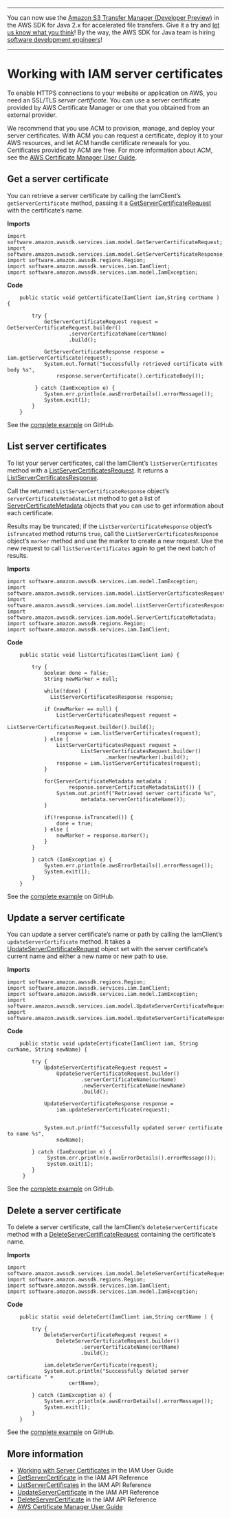 --------

You can now use the [Amazon S3 Transfer Manager \(Developer Preview\)](https://bit.ly/2WQebiP) in the AWS SDK for Java 2\.x for accelerated file transfers\. Give it a try and [let us know what you think](https://bit.ly/3zT1YYM)\! By the way, the AWS SDK for Java team is hiring [software development engineers](https://github.com/aws/aws-sdk-java-v2/issues/3156)\!

--------

# Working with IAM server certificates<a name="examples-iam-server-certificates"></a>

To enable HTTPS connections to your website or application on AWS, you need an SSL/TLS *server certificate*\. You can use a server certificate provided by AWS Certificate Manager or one that you obtained from an external provider\.

We recommend that you use ACM to provision, manage, and deploy your server certificates\. With ACM you can request a certificate, deploy it to your AWS resources, and let ACM handle certificate renewals for you\. Certificates provided by ACM are free\. For more information about ACM, see the [AWS Certificate Manager User Guide](http://docs.aws.amazon.com/acm/latest/userguide/)\.

## Get a server certificate<a name="get-a-server-certificate"></a>

You can retrieve a server certificate by calling the IamClient’s `getServerCertificate` method, passing it a [GetServerCertificateRequest](http://docs.aws.amazon.com/sdk-for-java/latest/reference/software/amazon/awssdk/services/iam/model/GetServerCertificateRequest.html) with the certificate’s name\.

 **Imports** 

```
import software.amazon.awssdk.services.iam.model.GetServerCertificateRequest;
import software.amazon.awssdk.services.iam.model.GetServerCertificateResponse;
import software.amazon.awssdk.regions.Region;
import software.amazon.awssdk.services.iam.IamClient;
import software.amazon.awssdk.services.iam.model.IamException;
```

 **Code** 

```
    public static void getCertificate(IamClient iam,String certName ) {

        try {
            GetServerCertificateRequest request = GetServerCertificateRequest.builder()
                    .serverCertificateName(certName)
                    .build();

            GetServerCertificateResponse response = iam.getServerCertificate(request);
            System.out.format("Successfully retrieved certificate with body %s",
                response.serverCertificate().certificateBody());

         } catch (IamException e) {
            System.err.println(e.awsErrorDetails().errorMessage());
            System.exit(1);
        }
    }
```

See the [complete example](https://github.com/awsdocs/aws-doc-sdk-examples/blob/master/javav2/example_code/iam/src/main/java/com/example/iam/GetServerCertificate.java) on GitHub\.

## List server certificates<a name="list-server-certificates"></a>

To list your server certificates, call the IamClient’s `listServerCertificates` method with a [ListServerCertificatesRequest](http://docs.aws.amazon.com/sdk-for-java/latest/reference/software/amazon/awssdk/services/iam/model/ListServerCertificatesRequest.html)\. It returns a [ListServerCertificatesResponse](http://docs.aws.amazon.com/sdk-for-java/latest/reference/software/amazon/awssdk/services/iam/model/ListServerCertificatesResponse.html)\.

Call the returned `ListServerCertificateResponse` object’s `serverCertificateMetadataList` method to get a list of [ServerCertificateMetadata](http://docs.aws.amazon.com/sdk-for-java/latest/reference/software/amazon/awssdk/services/iam/model/ServerCertificateMetadata.html) objects that you can use to get information about each certificate\.

Results may be truncated; if the `ListServerCertificateResponse` object’s `isTruncated` method returns `true`, call the `ListServerCertificatesResponse` object’s `marker` method and use the marker to create a new request\. Use the new request to call `listServerCertificates` again to get the next batch of results\.

 **Imports** 

```
import software.amazon.awssdk.services.iam.model.IamException;
import software.amazon.awssdk.services.iam.model.ListServerCertificatesRequest;
import software.amazon.awssdk.services.iam.model.ListServerCertificatesResponse;
import software.amazon.awssdk.services.iam.model.ServerCertificateMetadata;
import software.amazon.awssdk.regions.Region;
import software.amazon.awssdk.services.iam.IamClient;
```

 **Code** 

```
    public static void listCertificates(IamClient iam) {

        try {
            boolean done = false;
            String newMarker = null;

            while(!done) {
              ListServerCertificatesResponse response;

            if (newMarker == null) {
                ListServerCertificatesRequest request =
                        ListServerCertificatesRequest.builder().build();
                response = iam.listServerCertificates(request);
            } else {
                ListServerCertificatesRequest request =
                        ListServerCertificatesRequest.builder()
                                .marker(newMarker).build();
                response = iam.listServerCertificates(request);
            }

            for(ServerCertificateMetadata metadata :
                    response.serverCertificateMetadataList()) {
                System.out.printf("Retrieved server certificate %s",
                        metadata.serverCertificateName());
            }

            if(!response.isTruncated()) {
                done = true;
            } else {
                newMarker = response.marker();
            }
        }

        } catch (IamException e) {
            System.err.println(e.awsErrorDetails().errorMessage());
            System.exit(1);
        }
    }
```

See the [complete example](https://github.com/awsdocs/aws-doc-sdk-examples/blob/master/javav2/example_code/iam/src/main/java/com/example/iam/ListServerCertificates.java) on GitHub\.

## Update a server certificate<a name="update-a-server-certificate"></a>

You can update a server certificate’s name or path by calling the IamClient’s `updateServerCertificate` method\. It takes a [UpdateServerCertificateRequest](http://docs.aws.amazon.com/sdk-for-java/latest/reference/software/amazon/awssdk/services/iam/model/UpdateServerCertificateRequest.html) object set with the server certificate’s current name and either a new name or new path to use\.

 **Imports** 

```
import software.amazon.awssdk.regions.Region;
import software.amazon.awssdk.services.iam.IamClient;
import software.amazon.awssdk.services.iam.model.IamException;
import software.amazon.awssdk.services.iam.model.UpdateServerCertificateRequest;
import software.amazon.awssdk.services.iam.model.UpdateServerCertificateResponse;
```

 **Code** 

```
    public static void updateCertificate(IamClient iam, String curName, String newName) {

        try {
            UpdateServerCertificateRequest request =
                UpdateServerCertificateRequest.builder()
                        .serverCertificateName(curName)
                        .newServerCertificateName(newName)
                        .build();

            UpdateServerCertificateResponse response =
                iam.updateServerCertificate(request);


            System.out.printf("Successfully updated server certificate to name %s",
                newName);

        } catch (IamException e) {
             System.err.println(e.awsErrorDetails().errorMessage());
             System.exit(1);
        }
     }
```

See the [complete example](https://github.com/awsdocs/aws-doc-sdk-examples/blob/master/javav2/example_code/iam/src/main/java/com/example/iam/UpdateServerCertificate.java) on GitHub\.

## Delete a server certificate<a name="delete-a-server-certificate"></a>

To delete a server certificate, call the IamClient’s `deleteServerCertificate` method with a [DeleteServerCertificateRequest](http://docs.aws.amazon.com/sdk-for-java/latest/reference/software/amazon/awssdk/services/iam/model/DeleteServerCertificateRequest.html) containing the certificate’s name\.

 **Imports** 

```
import software.amazon.awssdk.services.iam.model.DeleteServerCertificateRequest;
import software.amazon.awssdk.regions.Region;
import software.amazon.awssdk.services.iam.IamClient;
import software.amazon.awssdk.services.iam.model.IamException;
```

 **Code** 

```
    public static void deleteCert(IamClient iam,String certName ) {

        try {
            DeleteServerCertificateRequest request =
                DeleteServerCertificateRequest.builder()
                        .serverCertificateName(certName)
                        .build();

            iam.deleteServerCertificate(request);
            System.out.println("Successfully deleted server certificate " +
                    certName);

        } catch (IamException e) {
            System.err.println(e.awsErrorDetails().errorMessage());
            System.exit(1);
        }
    }
```

See the [complete example](https://github.com/awsdocs/aws-doc-sdk-examples/blob/master/javav2/example_code/iam/src/main/java/com/example/iam/DeleteServerCertificate.java) on GitHub\.

## More information<a name="more-information"></a>
+  [Working with Server Certificates](https://docs.aws.amazon.com/IAM/latest/UserGuide/id_credentials_server-certs.html) in the IAM User Guide
+  [GetServerCertificate](https://docs.aws.amazon.com/IAM/latest/APIReference/API_GetServerCertificate.html) in the IAM API Reference
+  [ListServerCertificates](https://docs.aws.amazon.com/IAM/latest/APIReference/API_ListServerCertificates.html) in the IAM API Reference
+  [UpdateServerCertificate](https://docs.aws.amazon.com/IAM/latest/APIReference/API_UpdateServerCertificate.html) in the IAM API Reference
+  [DeleteServerCertificate](https://docs.aws.amazon.com/IAM/latest/APIReference/API_DeleteServerCertificate.html) in the IAM API Reference
+  [AWS Certificate Manager User Guide](http://docs.aws.amazon.com/acm/latest/userguide/) 